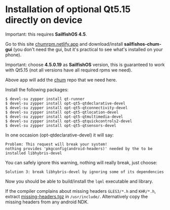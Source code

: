 # Installation of optional Qt5.15 directly on device

Important: this requires **SailfishOS 4.5**.

Go to this site [chumrpm.netlify.app](https://chumrpm.netlify.app/) and
download/install **sailfishos-chum-gui** (you don't need the gui, but it's
practical to see what's installed on your phone).

Important: choose **4.5.0.19** as **SailfishOS** version, this is guaranteed
to work with Qt5.15 (not all versions have all required rpms we need).

Above app will add the [chum](https://repo.sailfishos.org/obs/sailfishos:/chum/)
repo that we need here.

Install the following packages:
```
$ devel-su zypper install qt-runner
$ devel-su zypper install opt-qt5-qtdeclarative-devel
$ devel-su zypper install opt-qt5-qtconnectivity-devel
$ devel-su zypper install opt-qt5-qtlocation-devel
$ devel-su zypper install opt-qt5-qtmultimedia-devel
$ devel-su zypper install opt-qt5-qtquickcontrols2-devel
$ devel-su zypper install opt-qt5-qtsensors-devel
```
In one occasion (opt-qtdeclarative-devel) it will say:
```
Problem: This request will break your system!
nothing provides 'pkgconfig(android-headers)' needed by the to be installed libhybris-devel
```
You can safely ignore this warning, nothing will really break, just choose:
```
Solution 3: break libhybris-devel by ignoring some of its dependencies
```

Now you should be able to build/install the `lqml` executable and library.

If the compiler complains about missing headers `GLES3/*.h` and `KHR/*.h`,
extract [missing-headers.tgz](missing-headers.tgz) in `/usr/include/`.
Alternatively copy the missing headers from any android NDK.
